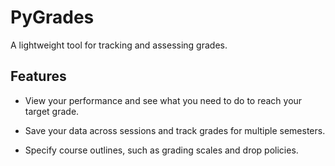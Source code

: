 # PyGrades

A lightweight tool for tracking and assessing grades.


## Features

- View your performance and see what you need to do to reach your target grade.

- Save your data across sessions and track grades for multiple semesters.

- Specify course outlines, such as grading scales and drop policies.
